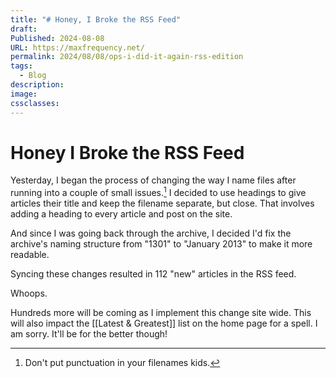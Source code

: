 ```yaml
---
title: "# Honey, I Broke the RSS Feed"
draft: 
Published: 2024-08-08
URL: https://maxfrequency.net/
permalink: 2024/08/08/ops-i-did-it-again-rss-edition
tags:
  - Blog
description: 
image: 
cssclasses:
---
```

# Honey I Broke the RSS Feed

Yesterday, I began the process of changing the way I name files after running into a couple of small issues.[^1] I decided to use headings to give articles their title and keep the filename separate, but close. That involves adding a heading to every article and post on the site.

And since I was going back through the archive, I decided I'd fix the archive's naming structure from "1301" to "January 2013" to make it more readable.

Syncing these changes resulted in 112 "new" articles in the RSS feed.

Whoops.

Hundreds more will be coming as I implement this change site wide. This will also impact the [[Latest & Greatest]] list on the home page for a spell. I am sorry. It'll be for the better though! 

[^1]: Don't put punctuation in your filenames kids.